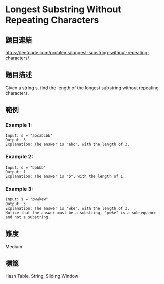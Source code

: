# Longest Substring Without Repeating Characters

## 題目連結
https://leetcode.com/problems/longest-substring-without-repeating-characters/

## 題目描述
Given a string s, find the length of the longest substring without repeating characters.

## 範例

### Example 1:
```
Input: s = "abcabcbb"
Output: 3
Explanation: The answer is "abc", with the length of 3.
```

### Example 2:
```
Input: s = "bbbbb"
Output: 1
Explanation: The answer is "b", with the length of 1.
```

### Example 3:
```
Input: s = "pwwkew"
Output: 3
Explanation: The answer is "wke", with the length of 3.
Notice that the answer must be a substring, "pwke" is a subsequence and not a substring.
```

## 難度
Medium

## 標籤
Hash Table, String, Sliding Window
